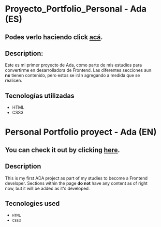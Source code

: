 # Proyecto_Portfolio_Personal - Ada (ES)

Podes verlo haciendo click [acá](https://caroegger.github.io/Portfolio-Ada).
---
## Description: 

Este es mi primer proyecto de Ada, como parte de mis estudios para convertirme en desarrolladora de Frontend.
Las diferentes secciones aun **no** tienen contenido, pero estos se irán agregando a medida que se realicen.

## Tecnologías utilizadas 

- HTML
- CSS3
 

# Personal Portfolio proyect - Ada (EN)

You can check it out by clicking [here](https://caroegger.github.io/Portfolio-Ada).
---
## Description

This is my first ADA project as part of my studies to become a Frontend developer.
Sections within the page **do not** have any content as of right now, but it will be added as it's developed.

## Tecnologies used 

- `HTML`
- `CSS3`

